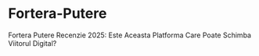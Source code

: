 # Fortera-Putere
Fortera Putere Recenzie 2025: Este Aceasta Platforma Care Poate Schimba Viitorul Digital?
